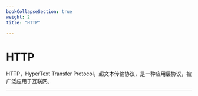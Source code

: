 ```yaml
---
bookCollapseSection: true
weight: 2
title: "HTTP"

---
```


# HTTP

HTTP，HyperText Transfer Protocol，超文本传输协议，是一种应用层协议，被广泛应用于互联网。

***

